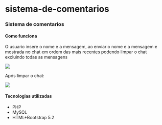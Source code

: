 # sistema-de-comentarios
<h3>Sistema de comentarios</h3>
<h4>Como funciona</h4>
 <p>O usuario insere o nome e a mensagem, ao enviar o nome e a mensagem e mostrada no chat em ordem das mais recentes podendo limpar o chat excluindo todas as mensagens </p>
<img src="https://user-images.githubusercontent.com/73254098/198855699-7d24ec05-c2b6-41d5-83da-089990b422c7.png">
<p>Após limpar o chat:</p>
<img src="https://user-images.githubusercontent.com/73254098/198856322-4b3c6af8-cc10-4165-9346-5e0b0c793452.png">

<h4>Tecnologias utilizadas</h4>
<ul>
 <li>PHP</li>
 <li>MySQL</li>
 <li>HTML+Bootstrap 5.2</li>
</ul>
